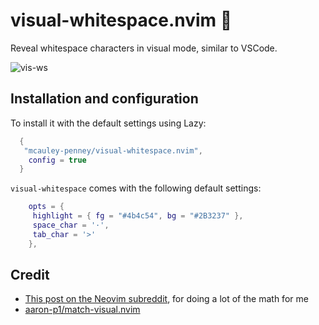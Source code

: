 # visual-whitespace.nvim 🔎

Reveal whitespace characters in visual mode, similar to VSCode.

![vis-ws](https://github.com/mcauley-penney/visual-whitespace.nvim/assets/59481467/4208b9b1-1c39-4663-9867-ec5d8f7659e1)


## Installation and configuration

To install it with the default settings using Lazy:

```lua
  {
   "mcauley-penney/visual-whitespace.nvim",
    config = true
  }
```

`visual-whitespace` comes with the following default settings:

```lua
    opts = {
     highlight = { fg = "#4b4c54", bg = "#2B3237" },
     space_char = '·',
     tab_char = '>'
    },
```


## Credit
- [This post on the Neovim subreddit](https://www.reddit.com/r/neovim/comments/1b1sv3a/function_to_get_visually_selected_text/), for doing a lot of the math for me
- [aaron-p1/match-visual.nvim](https://github.com/aaron-p1/match-visual.nvim)
